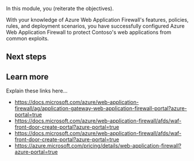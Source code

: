 In this module, you (reiterate the objectives).

With your knowledge of Azure Web Application Firewall's features, policies, rules, and deployment scenarios, you have successfully configured Azure Web Application Firewall to protect Contoso's web applications from common exploits.

## Next steps

## Learn more

Explain these links here...

- https://docs.microsoft.com/azure/web-application-firewall/ag/application-gateway-web-application-firewall-portal?azure-portal=true
- https://docs.microsoft.com/azure/web-application-firewall/afds/waf-front-door-create-portal?azure-portal=true
- https://docs.microsoft.com/azure/web-application-firewall/afds/waf-front-door-create-portal?azure-portal=true
- https://azure.microsoft.com/pricing/details/web-application-firewall?azure-portal=true
